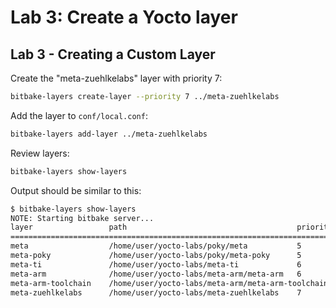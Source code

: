 
# Lab 3: Create a Yocto layer

## Lab 3 - Creating a Custom Layer

Create the "meta-zuehlkelabs" layer with priority 7:
```bash
bitbake-layers create-layer --priority 7 ../meta-zuehlkelabs
```

Add the layer to `conf/local.conf`:
```bash
bitbake-layers add-layer ../meta-zuehlkelabs
```

Review layers:
```bash
bitbake-layers show-layers
```

Output should be similar to this:
```bash
$ bitbake-layers show-layers
NOTE: Starting bitbake server...
layer                 path                                      priority
==========================================================================
meta                  /home/user/yocto-labs/poky/meta           5
meta-poky             /home/user/yocto-labs/poky/meta-poky      5
meta-ti               /home/user/yocto-labs/meta-ti             6
meta-arm              /home/user/yocto-labs/meta-arm/meta-arm   6
meta-arm-toolchain    /home/user/yocto-labs/meta-arm/meta-arm-toolchain  30
meta-zuehlkelabs      /home/user/yocto-labs/meta-zuehlkelabs    7
```


